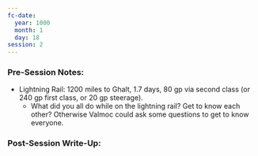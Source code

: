 ```yaml
---
fc-date:
  year: 1000
  month: 1
  day: 18
session: 2
---
```


### Pre-Session Notes:
* Lightning Rail: 1200 miles to Ghalt, 1.7 days, 80 gp via second class (or 240 gp first class, or 20 gp steerage).
	* What did you all do while on the lightning rail? Get to know each other? Otherwise Valmoc could ask some questions to get to know everyone.


### Post-Session Write-Up:
